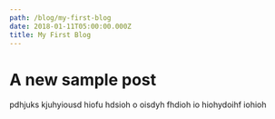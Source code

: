 ```yaml
---
path: /blog/my-first-blog
date: 2018-01-11T05:00:00.000Z
title: My First Blog
---
```

# A new sample post 

pdhjuks kjuhyiousd hiofu hdsioh o oisdyh fhdioh io hiohydoihf iohioh
